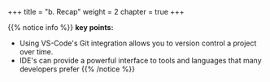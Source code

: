 +++
title = "b. Recap"
weight = 2
chapter = true
+++

{{% notice info %}}
**key points:**
- Using VS-Code's Git integration allows you to version control a project over time.
- IDE's can provide a powerful interface to tools and languages that many developers prefer
{{% /notice %}}
